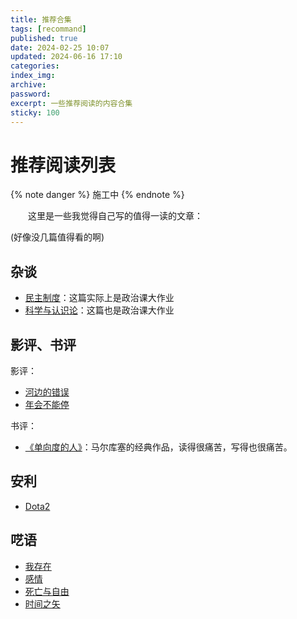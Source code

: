 ```yaml
---
title: 推荐合集
tags: [recommand]
published: true
date: 2024-02-25 10:07
updated: 2024-06-16 17:10
categories:
index_img:
archive:
password:
excerpt: 一些推荐阅读的内容合集
sticky: 100
---
```


# 推荐阅读列表

{% note danger  %}
施工中
{% endnote %}

&emsp;&emsp;这里是一些我觉得自己写的值得一读的文章：

(好像没几篇值得看的啊)

## 杂谈
- [民主制度](/hexo/essays/democracyold)：这篇实际上是政治课大作业
- [科学与认识论](/hexo/essays/science)：这篇也是政治课大作业

## 影评、书评

影评：
- [河边的错误](/hexo/essays/onlytheriverflows)
- [年会不能停](/hexo/essays/JohnnyKeepWalking)

书评：

- [《单向度的人》](/hexo/essays/one-dimensional-man)：马尔库塞的经典作品，读得很痛苦，写得也很痛苦。

## 安利

- [Dota2](/hexo/diary/ti12)

## 呓语

- [我存在](/hexo/contemplation/Existence)
- [感情](/hexo/contemplation/loveillusion)
- [死亡与自由](/hexo/contemplation/free-and-death)
- [时间之矢](/hexo/memo/arrowoftime)
